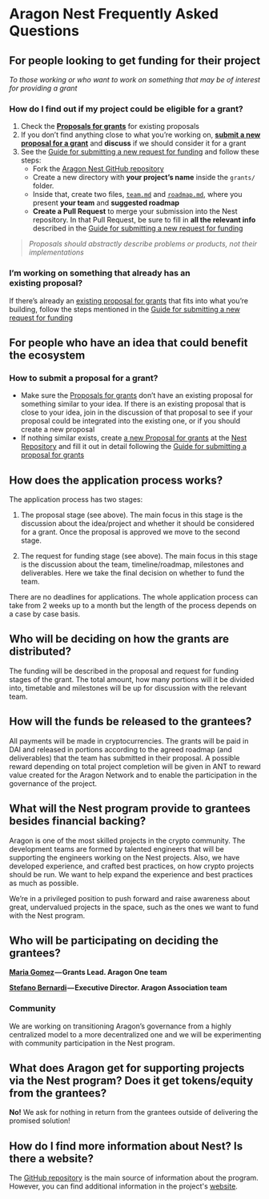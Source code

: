 # Aragon Nest Frequently Asked Questions

## **For people looking to get funding for their project**
_To those working or who want to work on something that may be of interest for providing a grant_

### **How do I find out if my project could be eligible for a grant?**
1. Check the [**Proposals for grants**](https://github.com/aragon/nest/issues) for existing proposals
2. If you don’t find anything close to what you’re working on, [**submit a new proposal for a grant**](https://github.com/aragon/nest/issues/new) and **discuss** if we should consider it for a grant
3. See the [Guide for submitting a new request for funding](Guide_for_submitting_a_request_for_funding.md) and follow these steps:
    - Fork the [Aragon Nest GitHub repository](https://github.com/aragon/nest)
    - Create a new directory with **your project’s name** inside the `grants/` folder. 
    - Inside that, create two files, [`team.md`](.github/templates/team.md) and [`roadmap.md`](.github/templates/roadmap.md), where you present **your team** and **suggested roadmap**
    - **Create a Pull Request** to merge your submission into the Nest repository. In that Pull Request, be sure to fill in **all the relevant info** described in the [Guide for submitting a new request for funding](Guide_for_submitting_a_request_for_funding.md)
> _Proposals should abstractly describe problems or products, not their implementations_

### **I’m working on something that already has an existing proposal?**
If there’s already an [existing proposal for grants](https://github.com/aragon/nest/issues) that fits into what you’re building, follow the steps mentioned in the [Guide for submitting a new request for funding](Guide_for_submitting_a_request_for_funding.md)

## **For people who have an idea that could benefit the ecosystem**
### **How to submit a proposal for a grant?**
- Make sure the [Proposals for grants](https://github.com/aragon/nest/issues) don’t have an existing proposal for something similar to your idea. If there is an existing proposal that is close to your idea, join in the discussion of that proposal to see if your proposal could be integrated into the existing one, or if you should create a new proposal
- If nothing similar exists, create [a new Proposal for grants](https://github.com/aragon/nest/issues/new) at the [Nest Repository](https://github.com/aragon/nest/) and fill it out in detail following the [Guide for submitting a proposal for grants](Guide_for_submitting_a_proposal_for_grants.md)

## **How does the application process works?**
The application process has two stages:

1. The proposal stage (see above). The main focus in this stage is the discussion about the idea/project and whether it should be considered for a grant. Once the proposal is approved we move to the second stage.

2. The request for funding stage (see above). The main focus in this stage is the discussion about the team, timeline/roadmap, milestones and deliverables. Here we take the final decision on whether to fund the team.

There are no deadlines for applications. The whole application process can take from 2 weeks up to a month but the length of the process depends on a case by case basis.

## **Who will be deciding on how the grants are distributed?**
The funding will be described in the proposal and request for funding stages of the grant. The total amount, how many portions will it be divided into, timetable and milestones will be up for discussion with the relevant team.

## **How will the funds be released to the grantees?**
All payments will be made in cryptocurrencies. The grants will be paid in DAI and released in portions according to the agreed roadmap (and deliverables) that the team has submitted in their proposal. A possible reward depending on total project completion will be given in ANT to reward value created for the Aragon Network and to enable the participation in the governance of the project.

## **What will the Nest program provide to grantees besides financial backing?**
Aragon is one of the most skilled projects in the crypto community. The development teams are formed by talented engineers that will be supporting the engineers working on the Nest projects. Also, we have developed experience, and crafted best practices, on how crypto projects should be run. We want to help expand the experience and best practices as much as possible. 

We’re in a privileged position to push forward and raise awareness about great, undervalued projects in the space, such as the ones we want to fund with the Nest program.

## **Who will be participating on deciding the grantees?**

**[Maria Gomez](https://blog.aragon.one/team-interviews-maria-aragons-head-of-strategy-and-operations-17c2a758aaf3) — Grants Lead. Aragon One team**

**[Stefano Bernardi](https://blog.aragon.org/welcoming-stefano-to-the-aragon-association/) — Executive Director. Aragon Association team**

### **Community**

We are working on transitioning Aragon’s governance from a highly centralized model to a more decentralized one and we will be experimenting with community participation in the Nest program.

## **What does Aragon get for supporting projects via the Nest program? Does it get tokens/equity from the grantees?**
**No!** We ask for nothing in return from the grantees outside of delivering the promised solution!

## **How do I find more information about Nest? Is there a website?**
The [GitHub repository](https://github.com/aragon/nest) is the main source of information about the program. However, you can find additional information in the project's [website](https://aragon.org/project/grants).
